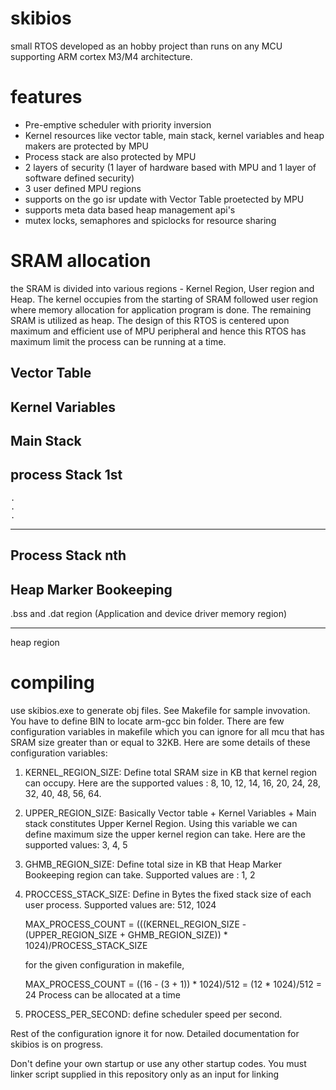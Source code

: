 # skibios
small RTOS developed as an hobby project than runs on any MCU supporting ARM cortex M3/M4  architecture.

# features

-  Pre-emptive scheduler with priority inversion
-  Kernel resources like vector table, main stack, kernel variables and heap makers are protected by MPU
-  Process stack are also protected by MPU
-  2 layers of security (1 layer of hardware based with MPU and 1 layer of software defined security)
-  3 user defined MPU regions
-  supports on the go isr update with Vector Table proetected by MPU
-  supports meta data based heap management api's
-  mutex locks, semaphores and spiclocks for resource sharing

# SRAM allocation

the SRAM is divided into various regions - Kernel Region, User region and Heap. The kernel occupies from the starting of SRAM followed user region where memory allocation for application program is done. The remaining SRAM is utilized as heap. The design of this RTOS is centered upon maximum and efficient use of MPU peripheral and hence this RTOS has maximum limit the process can be running at a time.

  Vector Table
-------------------
  Kernel Variables
--------------------
  Main Stack
--------------------
  process Stack 1st
-------------------
    .
    .
    .
--------------------
  Process Stack nth
--------------------
  Heap Marker Bookeeping
--------------------
  .bss and .dat region (Application and device driver memory region)
  
--------------------
  heap region


# compiling

use skibios.exe to generate obj files. See Makefile for sample invovation. You have to define BIN to locate arm-gcc bin folder. There are few configuration variables in makefile which you can ignore for all mcu that has SRAM size greater than or equal to 32KB. Here are some details of these configuration variables:

1) KERNEL_REGION_SIZE: Define total SRAM size in KB that kernel region can occupy. Here are the supported values : 8, 10, 12, 14, 16, 20, 24, 28, 32, 40, 48, 56, 64.

2) UPPER_REGION_SIZE: Basically Vector table + Kernel Variables + Main stack constitutes Upper Kernel Region. Using this variable we can define maximum size the upper kernel region can take. Here are the supported values: 3, 4, 5

3) GHMB_REGION_SIZE: Define total size in KB that Heap Marker Bookeeping region can take. Supported values are : 1, 2

4) PROCCESS_STACK_SIZE: Define in Bytes the fixed stack size of each user process. Supported values are: 512, 1024

    MAX_PROCESS_COUNT = (((KERNEL_REGION_SIZE - (UPPER_REGION_SIZE + GHMB_REGION_SIZE)) * 1024)/PROCESS_STACK_SIZE
    
    for the given configuration in makefile,
    
    MAX_PROCESS_COUNT = ((16 - (3 + 1)) * 1024)/512
                      =  (12 * 1024)/512
                      =   24  Process can be allocated at a time
                      
5) PROCESS_PER_SECOND: define scheduler speed per second.

Rest of the configuration ignore it for now. Detailed documentation for skibios is on progress.

Don't define your own startup or use any other startup codes. You must linker script supplied in this repository only as an input for linking


  
  
  
    
